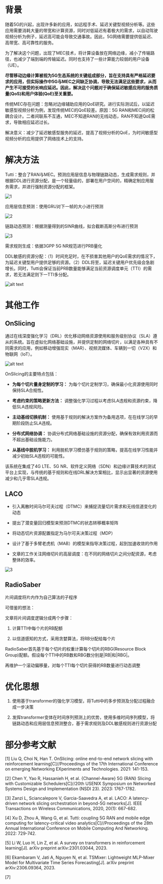 # 背景

随着5G的兴起，出现许多新的应用，如远程手术、延迟关键型视频分析等。这些应用需要消耗大量的带宽和计算资源，同时对低延迟有着极大的需求，以自动驾驶视频分析为例子，延迟高可能会导致交通事故。因此，5G网络需要提供低延迟、高带宽、高可靠性的服务。

为了解决这个问题，出现了MEC技术，将计算设备放在网络边缘，减小了传输路径，也减少了端到端的传输延迟。同时也支持了一些计算能力较弱的用户设备（UE）。

**尽管移动边缘计算被视为5G生态系统的关键组成部分，旨在支持具有严格延迟要求的应用，但实际操作中5G与MEC之间缺乏协调，导致无法满足这些要求，从而产生不可接受的长响应延迟。因此，解决这个问题对于确保延迟敏感应用的服务质量(QoS)和用户体验(QoE)至关重要。**

传统MEC存在问题：忽略对边缘辅助应用的QoE研究。进行实际测试后，以延迟敏感型视频分析为例，发现传统MEC的QoE较差。原因：5G RAN和MEC间的松耦合设计。二者间联系不互通，MEC不知道RAN的无线动态，RAN不知道QoE需求，导致相应延迟过长。

解决意义：减少了延迟敏感型服务的延迟，提高了视频分析的QoE，为时间敏感型视频分析的应用提供了网络技术上的支持。

# 解决方法

Tutti：整合了RAN与MEC。预测应用层信息与物理链路动态，生成需求规则，并根据DDL进行资源分配，是一个轻量级的，部署在用户空间的，精确定制应用服务需求，并进行强制资源分配的框架。

![1](image.png)

应用层信息预测：使用GRU对下一帧的大小进行预测

![2](image-1.png)

链路动态预测：根据测量得到的SINR曲线，拟合截断高斯分布进行预测

![3](image-2.png)

需求规则生成：依据3GPP 5G NR规范进行PRB量化

DDL敏感的资源分配：（1）时间充足时，在不损害其他用户的QoE需求的情况下，为延迟关键型用户提供足够的资源。（2）DDL将至，延迟关键用户优先级会急剧增长。同时，Tutti会保证当前PRB数量能够满足当前资源调度单元（TTI）的需求，若无法满足则下一TTI多分配。

![alt text](image-3.png)

# 其他工作

## OnSlicing

通过在线深度强化学习（DRL）优化移动网络资源使用和服务级别协议（SLA）遵从的系统。旨在虚拟化网络基础设施，并提供定制的网络切片，以满足各种具有不同需求的应用，例如移动增强现实（MAR）、视频流媒体、车辆到一切（V2X）和物联网（IoT）。

![alt text](image-5.png)

OnSlicing的主要特点包括：

- **为每个切片量身定制的学习：** 为每个切片定制学习，确保最小化资源使用同时保持SLA合规性。

- **考虑约束的策略更新方法：** 调整强化学习过程以考虑SLA违规和资源约束，降低SLA违规风险。

- **主动基线切换机制：** 使用基于规则的解决方案作为备用选项，在在线学习的早期阶段防止SLA违规。

- **分布式网络协调：** 协调分布式网络基础设施的资源分配，确保有效利用资源而不超出基础设施能力。

- **从基线中脱机学习：** 利用脱机学习模仿基于规则的策略，提高在线学习性能并减少初始SLA违规的可能性。

该系统在集成了4G LTE、5G NR、软件定义网络（SDN）和边缘计算技术的测试平台上实现，与传统的基于规则和在线DRL解决方案相比，显示出显著的资源使用减少和几乎零SLA违规。

## LACO

- 引入离散时间马尔可夫过程（DTMC）来捕捉流量切片需求和无线信道变化的动态

- 提出了潜变量回归模型来预测DTMC的状态转移概率矩阵

- 将动态切片资源配置指定为马尔可夫决策过程（MDP）

- 设计了基于多臂老虎机（MAB）的模型来指导决策过程，起到加速收敛的作用

- 文章的工作关注网络切片的高层调度：在不同的网络切片之间分配资源，考虑整体的效率。

![3](image-4.png)

## RadioSaber

片间调度将片内作为自己算法的子程序

可借鉴的想法：

文章将片间调度逻辑分成两个步骤：

  1. 计算TTI中每个片的RB配额

  2. 以信道感知的方式，采用贪婪算法，将RB分配给每个片

RadioSaber首先基于每个切片的权重计算每个切片的RBG(Resource Block Group)配额。假设每个TTI中的RB数和RBG数分别是|RB|和|RBG|。

再维护一个滚动偏移量，对每个TTI每个切片获得的RB数量进行动态调整

# 优化思想

1. 使用基于transformer的强化学习模型，将Tutti中的多步预测及分配过程融合成一步决策

2. 发挥transformer变体在时间序列预测上的优势，使用多维时间序列模型，将链路动态和应用层信息预测整合，基于需求规则及DDL敏感规则进行资源分配

# 部分参考文献

[1] Liu Q, Choi N, Han T. OnSlicing: online end-to-end network slicing with reinforcement learning[C]//Proceedings of the 17th International Conference on emerging Networking EXperiments and Technologies. 2021: 141-153.

[2] Chen Y, Yao R, Hassanieh H, et al. {Channel-Aware} 5G {RAN} Slicing with Customizable Schedulers[C]//20th USENIX Symposium on Networked Systems Design and Implementation (NSDI 23). 2023: 1767-1782.

[3] Zanzi L, Sciancalepore V, Garcia-Saavedra A, et al. LACO: A latency-driven network slicing orchestration in beyond-5G networks[J]. IEEE Transactions on Wireless Communications, 2020, 20(1): 667-682.

[4] Xu D, Zhou A, Wang G, et al. Tutti: coupling 5G RAN and mobile edge computing for latency-critical video analytics[C]//Proceedings of the 28th Annual International Conference on Mobile Computing And Networking. 2022: 729-742.

[5] Li W, Luo H, Lin Z, et al. A survey on transformers in reinforcement learning[J]. arXiv preprint arXiv:2301.03044, 2023.

[6] Ekambaram V, Jati A, Nguyen N, et al. TSMixer: Lightweight MLP-Mixer Model for Multivariate Time Series Forecasting[J]. arXiv preprint arXiv:2306.09364, 2023.

[7] 
